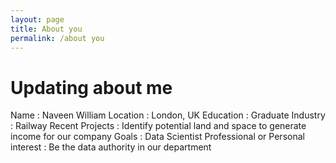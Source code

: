```yaml
---
layout: page
title: About you
permalink: /about you
---
```


# Updating about me

Name : Naveen William
Location : London, UK
Education : Graduate
Industry : Railway
Recent Projects : Identify potential land and space to generate income for our company
Goals : Data Scientist
Professional or Personal interest : Be the data authority in our department
